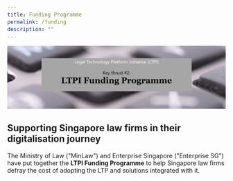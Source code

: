 ```yaml
---
title: Funding Programme
permalink: /funding
description: ""
---
```

![](/images/Funding/top%20banner.png)

## Supporting Singapore law firms in their digitalisation journey

The Ministry of Law ("MinLaw") and Enterprise Singapore ("Enterprise SG") have put together the **LTPI Funding Programme** to help Singapore law firms defray the cost of adopting the LTP and solutions integrated with it.